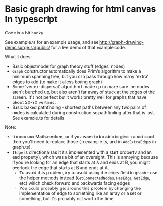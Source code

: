 # Basic graph drawing for html canvas in typescript

Code is a bit hacky.

See example.ts for an example usage, and see http://graph-drawing-demo.surge.sh/public/ for a live demo of that example code.

What it does:

- Basic objectmodel for graph theory stuff (edges, nodes)
- `Graph` constructor automatically does Prim's algorithm to make a minimum spanning tree, but you can pass through how many 'extra' edges to add (to make it a less boring graph)
- Some 'vertex-dispersal' algorithm I made up to make sure the nodes aren't bunched up, but also aren't far away of stuck at the edges of the screen. It's not perfect but it works pretty well for graphs that have about 20-80 vertices.
- Basic baked pathfinding - shortest paths between any two pairs of nodes is calculated during construction so pathfinding after that is fast. See example.ts for details

Note:
- It does use Math.random, so if you want to be able to give it a set seed then you'll need to replace those (in example.ts, and in `AddExtraEdges` in graph.ts).
- `IEdge` is directional (as it it's implemented with a start property and an end property), which was a bit of an oversight. This is annoying because if you're looking for an edge that starts at A and ends at B, you might overlook the edge that starts at B and ends at A.
    - To avoid this problem, try to avoid using the `edges` field in `graph` - use the helper methods instead (`GetConnectedNodes`, `HasEdge`, `GetEdge`, etc) which check forward and backwards facing edges
    - You could probably get around this problem by changing the implementation of edge to something like an array or a set or something, but it's probably not worth the time
